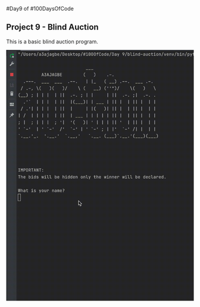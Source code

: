 #Day9 of #100DaysOfCode


## Project 9 - Blind Auction
This is a basic blind auction program.

![Demo](https://github.com/A3AJAGBE/blind-auction/blob/main/blind-auction-video.gif)

